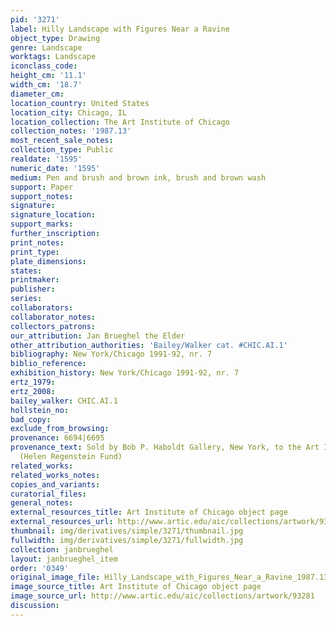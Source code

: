 ```yaml
---
pid: '3271'
label: Hilly Landscape with Figures Near a Ravine
object_type: Drawing
genre: Landscape
worktags: Landscape
iconclass_code:
height_cm: '11.1'
width_cm: '18.7'
diameter_cm:
location_country: United States
location_city: Chicago, IL
location_collection: The Art Institute of Chicago
collection_notes: '1987.13'
most_recent_sale_notes:
collection_type: Public
realdate: '1595'
numeric_date: '1595'
medium: Pen and brush and brown ink, brush and brown wash
support: Paper
support_notes:
signature:
signature_location:
support_marks:
further_inscription:
print_notes:
print_type:
plate_dimensions:
states:
printmaker:
publisher:
series:
collaborators:
collaborator_notes:
collectors_patrons:
our_attribution: Jan Brueghel the Elder
other_attribution_authorities: 'Bailey/Walker cat. #CHIC.AI.1'
bibliography: New York/Chicago 1991-92, nr. 7
biblio_reference:
exhibition_history: New York/Chicago 1991-92, nr. 7
ertz_1979:
ertz_2008:
bailey_walker: CHIC.AI.1
hollstein_no:
bad_copy:
exclude_from_browsing:
provenance: 6694|6695
provenance_text: Sold by Bob P. Haboldt Gallery, New York, to the Art Institute, 1987
  (Helen Regenstein Fund)
related_works:
related_works_notes:
copies_and_variants:
curatorial_files:
general_notes:
external_resources_title: Art Institute of Chicago object page
external_resources_url: http://www.artic.edu/aic/collections/artwork/93281
thumbnail: img/derivatives/simple/3271/thumbnail.jpg
fullwidth: img/derivatives/simple/3271/fullwidth.jpg
collection: janbrueghel
layout: janbrueghel_item
order: '0349'
original_image_file: Hilly_Landscape_with_Figures_Near_a_Ravine_1987.13_Art_Institute_of_Chicago.jpg
image_source_title: Art Institute of Chicago object page
image_source_url: http://www.artic.edu/aic/collections/artwork/93281
discussion:
---
```

